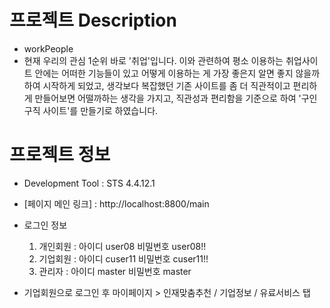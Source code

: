 # 프로젝트 Description
- workPeople
- 현재 우리의 관심 1순위 바로 '취업'입니다.
  이와 관련하여 평소 이용하는 취업사이트 안에는 어떠한 기능들이 있고 어떻게 이용하는 게 가장 좋은지 알면 좋지 않을까 하여 시작하게 되었고,
  생각보다 복잡했던 기존 사이트를 좀 더 직관적이고 편리하게 만들어보면 어떨까하는 생각을 가지고, 
  직관성과 편리함을 기준으로 하여 '구인구직 사이트'를 만들기로 하였습니다.
  
# 프로젝트 정보
- Development Tool : STS 4.4.12.1
- [페이지 메인 링크] : http://localhost:8800/main
- 로그인 정보 
  1. 개인회원 : 아이디 user08 비밀번호 user08!! 
  2. 기업회원 : 아이디 cuser11 비밀번호 cuser11!!
  3. 관리자 : 아이디 master 비밀번호 master
             
- 기업회원으로 로그인 후 마이페이지 > 인재맞춤추천 / 기업정보 / 유료서비스 탭           
